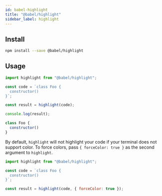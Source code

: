```yaml
---
id: babel-highlight
title: "@babel/highlight"
sidebar_label: highlight
---
```


## Install

```sh title="Shell"
npm install --save @babel/highlight
```

## Usage

```js title="JavaScript"
import highlight from "@babel/highlight";

const code = `class Foo {
  constructor()
}`;

const result = highlight(code);

console.log(result);
```

```js title="JavaScript"
class Foo {
  constructor()
}
```

By default, `highlight` will not highlight your code if your terminal does not support color. To force colors, pass `{ forceColor: true }` as the second argument to `highlight`.

```js title="JavaScript"
import highlight from "@babel/highlight";

const code = `class Foo {
  constructor()
}`;

const result = highlight(code, { forceColor: true });
```


